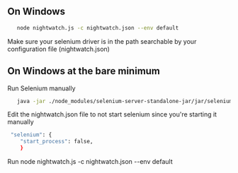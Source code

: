 

On Windows
----------
```sh
   node nightwatch.js -c nightwatch.json --env default
```

Make sure your selenium driver is in the path searchable by your configuration file (nightwatch.json)

On Windows at the bare minimum
-------------------------------
Run Selenium manually
```sh
   java -jar ./node_modules/selenium-server-standalone-jar/jar/selenium-server-standalone-2.45.0.jar
```

Edit the nightwatch.json file to not start selenium since you're starting it manually
```sh
 "selenium": {
    "start_process": false,
    }
```

Run node nightwatch.js -c nightwatch.json --env default
